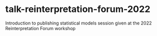 # talk-reinterpretation-forum-2022
Introduction to publishing statistical models session given at the 2022 Reinterpretation Forum workshop
